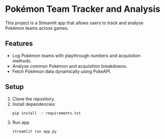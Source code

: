# Pokémon Team Tracker and Analysis

This project is a Streamlit app that allows users to track and analyse Pokémon teams across games.

## Features
- Log Pokémon teams with playthrough numbers and acquisition methods.
- Analyse common Pokémon and acquisition breakdowns.
- Fetch Pokémon data dynamically using PokeAPI.

## Setup
1. Clone the repository.
2. Install dependencies:
   ```bash
   pip install -r requirements.txt
3. Run app
    ```bash
   streamlit run app.py

